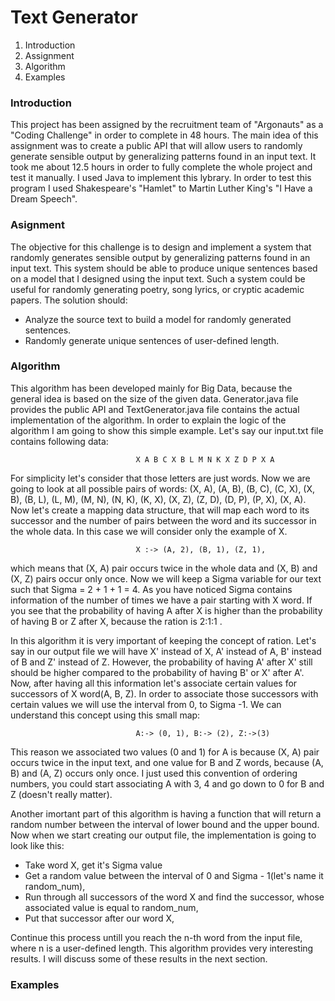 # Text Generator

1. Introduction
2. Assignment
3. Algorithm
4. Examples


### Introduction

  This project has been assigned by the recruitment team of "Argonauts" as a "Coding Challenge" in order to complete in 48 hours. The main idea of this assignment was to create a public API that will allow users to randomly generate sensible output by generalizing patterns found in an input text. It took me about 12.5 hours in order to fully complete the whole project and test it manually. I used Java to implement this lybrary. In order to test this program I used Shakespeare's "Hamlet" to Martin Luther King's "I Have a Dream Speech".

### Asignment 

  The objective for this challenge is to design and implement a system that randomly generates sensible output by generalizing patterns found in an input text. This system should be able to produce unique sentences based on a model that I designed using the input text. Such a system could be useful for randomly generating poetry, song lyrics, or cryptic academic papers.
  The solution should:
 - Analyze the source text to build a model for randomly generated sentences.
 - Randomly generate unique sentences of user-defined length.
 
### Algorithm

   This algorithm has been developed mainly for Big Data, because the general idea is based on the size of the given data. Generator.java file provides the public API and TextGenerator.java file contains the actual implementation of the algorithm. In order to explain the logic of the algorithm I am going to show this simple example. Let's say our input.txt file contains following data:
   
                                X A B C X B L M N K X Z D P X A
                              
For simplicity let's consider that those letters are just words. Now we are going to look at all possible pairs of words: (X, A), (A, B), (B, C), (C, X), (X, B), (B, L), (L, M), (M, N), (N, K), (K, X), (X, Z), (Z, D), (D, P), (P, X), (X, A). Now let's create a mapping data structure, that will map each word to its successor and the number of pairs between the word and its successor in the whole data. In this case we will consider only the example of X.

                                X :-> (A, 2), (B, 1), (Z, 1), 
                              
 which means that (X, A) pair occurs twice in the whole data and (X, B) and (X, Z) pairs occur only once. Now we will keep a Sigma variable for our text such that Sigma = 2 + 1 + 1 = 4. As you have noticed Sigma contains information of the number of times we have a pair starting with X word. If you see that the probability of having A after X is higher than the probability of having B or Z after X, because the ration is 2:1:1 .
 
 In this algorithm it is very important of keeping the concept of ration. Let's say in our output file we will have X' instead of X, A' instead of A, B' instead of B and Z' instead of Z. However, the probability of having A' after X' still should be higher compared to the probability of having B' or X' after A'. Now, after having all this information let's associate certain values for successors of X word(A, B, Z). In order to associate those successors with certain values we will use the interval from 0, to Sigma -1. We can understand this concept using this small map:
 
                                A:-> (0, 1), B:-> (2), Z:->(3)

This reason we associated two values (0 and 1) for A is because (X, A) pair occurs twice in the input text, and one value for B and Z words, because (A, B) and (A, Z) occurs only once. I just used this convention of ordering numbers, you could start associating A with 3, 4 and go down to 0 for B and Z (doesn't really matter).

Another imortant part of this algorithm is having a function that will return a random number between the interval of lower bound and the upper bound. Now when we start creating our output file, the implementation is going to look like this:
- Take word X, get it's Sigma value
- Get a random value between the interval of 0 and Sigma - 1(let's name it random_num),
- Run through all successors of the word X and find the successor, whose associated value is equal to random_num,
- Put that successor after our word X,

Continue this process untill you reach the n-th word from the input file, where n is a user-defined length. This algorithm provides very interesting results. I will discuss some of these results in the next section.

### Examples



  
